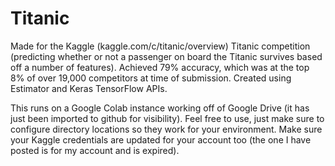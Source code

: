 # Titanic
Made for the Kaggle (kaggle.com/c/titanic/overview) Titanic competition (predicting whether or not a passenger on board the Titanic survives based off a number of features).  Achieved 79% accuracy, which was at the top 8% of over 19,000 competitors at time of submission.  Created using Estimator and Keras TensorFlow APIs.

This runs on a Google Colab instance working off of Google Drive (it has just been imported to github for visibility).  Feel free to use, just make sure to configure directory locations so they work for your environment.  Make sure your Kaggle credentials are updated for your account too (the one I have posted is for my account and is expired).
